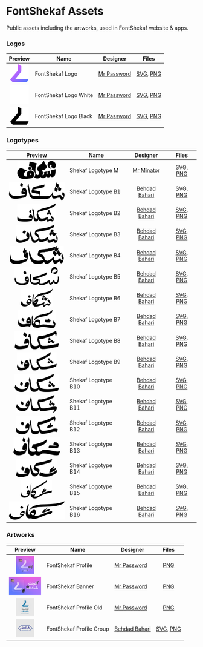 # FontShekaf Assets
Public assets including the artworks, used in FontShekaf website & apps.

### Logos

|Preview|Name|Designer|Files|
|:-:|-|:-:|:-:|
|<img src="logo/fontshekaf-logo.svg" height="48">|FontShekaf Logo|[Mr Password](https://t.me/MrP455WORD)|[SVG](logo/fontshekaf-logo.svg), [PNG](logo/fontshekaf-logo.png)|
|<img src="logo/fontshekaf-logo-white.svg" height="48">|FontShekaf Logo White|[Mr Password](https://t.me/MrP455WORD)|[SVG](logo/fontshekaf-logo-white.svg), [PNG](logo/fontshekaf-logo-white.png)|
|<img src="logo/fontshekaf-logo-black.svg" height="48">|FontShekaf Logo Black|[Mr Password](https://t.me/MrP455WORD)|[SVG](logo/fontshekaf-logo-black.svg), [PNG](logo/fontshekaf-logo-black.png)|

### Logotypes

|Preview|Name|Designer|Files|
|:-:|-|:-:|:-:|
|<img src="logotype/shekaf-logotype-m.svg" height="48">|Shekaf Logotype M|[Mr Minator](https://t.me/mr_minator)|[SVG](logotype/shekaf-logotype-m.svg), [PNG](logotype/shekaf-logotype-m.png)|
|<img src="logotype/shekaf-logotype-b1.svg" height="48">|Shekaf Logotype B1|[Behdad Bahari](https://redl.ink/BEHDADBAHARI)|[SVG](logotype/shekaf-logotype-b1.svg), [PNG](logotype/shekaf-logotype-b1.png)|
|<img src="logotype/shekaf-logotype-b2.svg" height="48">|Shekaf Logotype B2|[Behdad Bahari](https://redl.ink/BEHDADBAHARI)|[SVG](logotype/shekaf-logotype-b2.svg), [PNG](logotype/shekaf-logotype-b2.png)|
|<img src="logotype/shekaf-logotype-b3.svg" height="48">|Shekaf Logotype B3|[Behdad Bahari](https://redl.ink/BEHDADBAHARI)|[SVG](logotype/shekaf-logotype-b3.svg), [PNG](logotype/shekaf-logotype-b3.png)|
|<img src="logotype/shekaf-logotype-b4.svg" height="48">|Shekaf Logotype B4|[Behdad Bahari](https://redl.ink/BEHDADBAHARI)|[SVG](logotype/shekaf-logotype-b4.svg), [PNG](logotype/shekaf-logotype-b4.png)|
|<img src="logotype/shekaf-logotype-b5.svg" height="48">|Shekaf Logotype B5|[Behdad Bahari](https://redl.ink/BEHDADBAHARI)|[SVG](logotype/shekaf-logotype-b5.svg), [PNG](logotype/shekaf-logotype-b5.png)|
|<img src="logotype/shekaf-logotype-b6.svg" height="48">|Shekaf Logotype B6|[Behdad Bahari](https://redl.ink/BEHDADBAHARI)|[SVG](logotype/shekaf-logotype-b6.svg), [PNG](logotype/shekaf-logotype-b6.png)|
|<img src="logotype/shekaf-logotype-b7.svg" height="48">|Shekaf Logotype B7|[Behdad Bahari](https://redl.ink/BEHDADBAHARI)|[SVG](logotype/shekaf-logotype-b7.svg), [PNG](logotype/shekaf-logotype-b7.png)|
|<img src="logotype/shekaf-logotype-b8.svg" height="48">|Shekaf Logotype B8|[Behdad Bahari](https://redl.ink/BEHDADBAHARI)|[SVG](logotype/shekaf-logotype-b8.svg), [PNG](logotype/shekaf-logotype-b8.png)|
|<img src="logotype/shekaf-logotype-b9.svg" height="48">|Shekaf Logotype B9|[Behdad Bahari](https://redl.ink/BEHDADBAHARI)|[SVG](logotype/shekaf-logotype-b9.svg), [PNG](logotype/shekaf-logotype-b9.png)|
|<img src="logotype/shekaf-logotype-b10.svg" height="48">|Shekaf Logotype B10|[Behdad Bahari](https://redl.ink/BEHDADBAHARI)|[SVG](logotype/shekaf-logotype-b10.svg), [PNG](logotype/shekaf-logotype-b10.png)|
|<img src="logotype/shekaf-logotype-b11.svg" height="48">|Shekaf Logotype B11|[Behdad Bahari](https://redl.ink/BEHDADBAHARI)|[SVG](logotype/shekaf-logotype-b11.svg), [PNG](logotype/shekaf-logotype-b11.png)|
|<img src="logotype/shekaf-logotype-b12.svg" height="48">|Shekaf Logotype B12|[Behdad Bahari](https://redl.ink/BEHDADBAHARI)|[SVG](logotype/shekaf-logotype-b12.svg), [PNG](logotype/shekaf-logotype-b12.png)|
|<img src="logotype/shekaf-logotype-b13.svg" height="48">|Shekaf Logotype B13|[Behdad Bahari](https://redl.ink/BEHDADBAHARI)|[SVG](logotype/shekaf-logotype-b13.svg), [PNG](logotype/shekaf-logotype-b13.png)|
|<img src="logotype/shekaf-logotype-b14.svg" height="48">|Shekaf Logotype B14|[Behdad Bahari](https://redl.ink/BEHDADBAHARI)|[SVG](logotype/shekaf-logotype-b14.svg), [PNG](logotype/shekaf-logotype-b14.png)|
|<img src="logotype/shekaf-logotype-b15.svg" height="48">|Shekaf Logotype B15|[Behdad Bahari](https://redl.ink/BEHDADBAHARI)|[SVG](logotype/shekaf-logotype-b15.svg), [PNG](logotype/shekaf-logotype-b15.png)|
|<img src="logotype/shekaf-logotype-b16.svg" height="48">|Shekaf Logotype B16|[Behdad Bahari](https://redl.ink/BEHDADBAHARI)|[SVG](logotype/shekaf-logotype-b16.svg), [PNG](logotype/shekaf-logotype-b16.png)|

### Artworks

|Preview|Name|Designer|Files|
|:-:|-|-|:-:|
|<img src="art/fontshekaf-profile.png" height="48">|FontShekaf Profile|[Mr Password](https://t.me/MrP455WORD)|[PNG](art/fontshekaf-profile.png)|
|<img src="art/fontshekaf-banner.png" height="48">|FontShekaf Banner|[Mr Password](https://t.me/MrP455WORD)|[PNG](art/fontshekaf-banner.png)|
|<img src="art/fontshekaf-profile-old.png" height="48">|FontShekaf Profile Old|[Mr Password](https://t.me/MrP455WORD)|[PNG](art/fontshekaf-profile-old.png)|
|<img src="art/fontshekaf-profile-group.png" height="48">|FontShekaf Profile Group|[Behdad Bahari](https://redl.ink/BEHDADBAHARI)|[SVG](art/fontshekaf-profile-group.svg), [PNG](art/fontshekaf-profile-group.png)|
